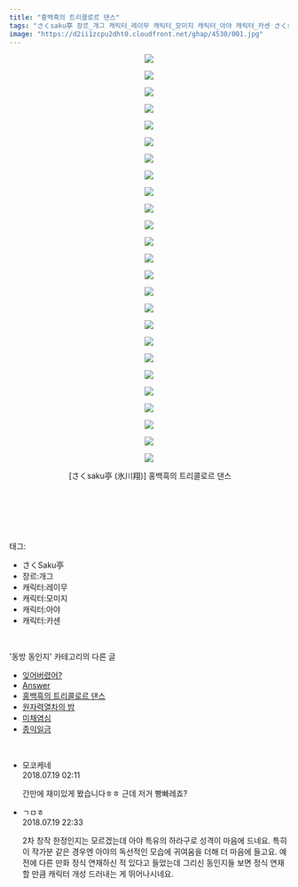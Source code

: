 ```yaml
---
title: "홍백흑의 트리콜로르 댄스"
tags: "さくsaku亭 장르_개그 캐릭터_레이무 캐릭터_모미지 캐릭터_아야 캐릭터_카센 さくsaku亭 氷川翔 동방_동인지"
image: "https://d2ii1zcpu2dht0.cloudfront.net/ghap/4530/001.jpg"
---
```

<div class="article">
<p style="text-align: center; clear: none; float: none;"><img src="{{ site.imgserver9 }}/ghap/4530/001.jpg"/></p>
<p style="text-align: center; clear: none; float: none;"><img src="{{ site.imgserver9 }}/ghap/4530/002.jpg"/></p>
<p style="text-align: center; clear: none; float: none;"><img src="{{ site.imgserver9 }}/ghap/4530/003.jpg"/></p>
<p style="text-align: center; clear: none; float: none;"><img src="{{ site.imgserver9 }}/ghap/4530/004.jpg"/></p>
<p style="text-align: center; clear: none; float: none;"><img src="{{ site.imgserver9 }}/ghap/4530/005.jpg"/></p>
<p style="text-align: center; clear: none; float: none;"><img src="{{ site.imgserver9 }}/ghap/4530/006.jpg"/></p>
<p style="text-align: center; clear: none; float: none;"><img src="{{ site.imgserver9 }}/ghap/4530/007.jpg"/></p>
<p style="text-align: center; clear: none; float: none;"><img src="{{ site.imgserver9 }}/ghap/4530/008.jpg"/></p>
<p style="text-align: center; clear: none; float: none;"><img src="{{ site.imgserver9 }}/ghap/4530/009.jpg"/></p>
<p style="text-align: center; clear: none; float: none;"><img src="{{ site.imgserver9 }}/ghap/4530/010.jpg"/></p>
<p style="text-align: center; clear: none; float: none;"><img src="{{ site.imgserver9 }}/ghap/4530/011.jpg"/></p>
<p style="text-align: center; clear: none; float: none;"><img src="{{ site.imgserver9 }}/ghap/4530/012.jpg"/></p>
<p style="text-align: center; clear: none; float: none;"><img src="{{ site.imgserver9 }}/ghap/4530/013.jpg"/></p>
<p style="text-align: center; clear: none; float: none;"><img src="{{ site.imgserver9 }}/ghap/4530/014.jpg"/></p>
<p style="text-align: center; clear: none; float: none;"><img src="{{ site.imgserver9 }}/ghap/4530/015.jpg"/></p>
<p style="text-align: center; clear: none; float: none;"><img src="{{ site.imgserver9 }}/ghap/4530/016.jpg"/></p>
<p style="text-align: center; clear: none; float: none;"><img src="{{ site.imgserver9 }}/ghap/4530/017.jpg"/></p>
<p style="text-align: center; clear: none; float: none;"><img src="{{ site.imgserver9 }}/ghap/4530/018.jpg"/></p>
<p style="text-align: center; clear: none; float: none;"><img src="{{ site.imgserver9 }}/ghap/4530/019.jpg"/></p>
<p style="text-align: center; clear: none; float: none;"><img src="{{ site.imgserver9 }}/ghap/4530/020.jpg"/></p>
<p style="text-align: center; clear: none; float: none;"><img src="{{ site.imgserver9 }}/ghap/4530/021.jpg"/></p>
<p style="text-align: center; clear: none; float: none;"><img src="{{ site.imgserver9 }}/ghap/4530/022.jpg"/></p>
<p style="text-align: center; clear: none; float: none;"><img src="{{ site.imgserver9 }}/ghap/4530/023.jpg"/></p>
<p style="text-align: center; clear: none; float: none;"><img src="{{ site.imgserver9 }}/ghap/4530/024.jpg"/></p>
<p style="text-align: center; clear: none; float: none;"><img src="{{ site.imgserver9 }}/ghap/4530/025.jpg"/></p>
<p style="text-align: center; clear: none; float: none;"> [さくsaku亭 (氷川翔)] 홍백흑의 트리콜로르 댄스</p>
<p style="text-align: center; clear: none; float: none;"><br/></p>
<p><br/></p>
</div><br/>
<div class="tagTrail">
<p>태그: </p>
<ul>
<li>さくSaku亭</li>
<li>장르:개그</li>
<li>캐릭터:레이무</li>
<li>캐릭터:모미지</li>
<li>캐릭터:아야</li>
<li>캐릭터:카센</li>
</ul>
</div><br/>
<div class="another">
<p>'동방 동인지' 카테고리의 다른 글</p>
<ul>
<li><a href="/ghap_4534">잊어버렸어?</a></li>
<li><a href="/ghap_4531">Answer</a></li>
<li><a href="/ghap_4530">홍백흑의 트리콜로르 댄스</a></li>
<li><a href="/ghap_4528">원자력열차의 밤</a></li>
<li><a href="/ghap_4524">미채염심</a></li>
<li><a href="/ghap_4523">종익일금</a></li>
</ul>
</div><br/>
<div class="cb_module cb_fluid">
<div class="cb_wrt cb_profile">
<div class="comment">
<ul>
<li class="cb_thumb_off" id="comment15289650">
<div class="cb_comment_area">
<div class="cb_info_area">
<div class="cb_section">
<span class="cb_nick_name">모코케네</span>
</div>
<div class="cb_section">
<span class="cb_date">2018.07.19 02:11 </span>
</div>
</div>
<div class="cb_dsc_comment">
<p class="cb_dsc">
											간만에 재미있게 봤습니다ㅎㅎ 근데 저거 빵빠레죠?
										</p>
</div>
</div></li>
<li class="cb_thumb_off" id="comment15290220">
<div class="cb_comment_area">
<div class="cb_info_area">
<div class="cb_section">
<span class="cb_nick_name">ㄱㅁㅎ</span>
</div>
<div class="cb_section">
<span class="cb_date">2018.07.19 22:33 </span>
</div>
</div>
<div class="cb_dsc_comment">
<p class="cb_dsc">
											2차 창작 한정인지는 모르겠는데 아야 특유의 하라구로 성격이 마음에 드네요. 특히 이 작가분 같은 경우엔 아야의 독선적인 모습에 귀여움을 더해 더 마음에 들고요. 예전에 다른 만화 정식 연재하신 적 있다고 들었는데 그리신 동인지들 보면 정식 연재할 만큼 캐릭터 개성 드러내는 게 뛰어나시네요.
										</p>
</div>
</div></li>
</ul>
</div>
</div><!-- commentList close -->
</div><br/>
